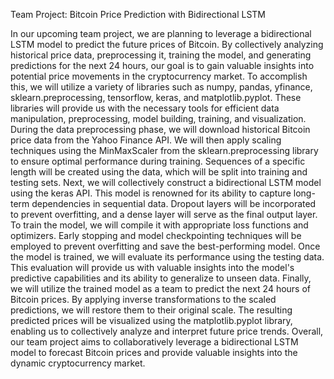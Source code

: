 Team Project: Bitcoin Price Prediction with Bidirectional LSTM

In our upcoming team project, we are planning to leverage a bidirectional LSTM model to predict the future prices of Bitcoin. By collectively analyzing historical price data, preprocessing it, training the model, and generating predictions for the next 24 hours, our goal is to gain valuable insights into potential price movements in the cryptocurrency market.
To accomplish this, we will utilize a variety of libraries such as numpy, pandas, yfinance, sklearn.preprocessing, tensorflow, keras, and matplotlib.pyplot. These libraries will provide us with the necessary tools for efficient data manipulation, preprocessing, model building, training, and visualization.
During the data preprocessing phase, we will download historical Bitcoin price data from the Yahoo Finance API. We will then apply scaling techniques using the MinMaxScaler from the sklearn.preprocessing library to ensure optimal performance during training. Sequences of a specific length will be created using the data, which will be split into training and testing sets.
Next, we will collectively construct a bidirectional LSTM model using the keras API. This model is renowned for its ability to capture long-term dependencies in sequential data. Dropout layers will be incorporated to prevent overfitting, and a dense layer will serve as the final output layer.
To train the model, we will compile it with appropriate loss functions and optimizers. Early stopping and model checkpointing techniques will be employed to prevent overfitting and save the best-performing model.
Once the model is trained, we will evaluate its performance using the testing data. This evaluation will provide us with valuable insights into the model's predictive capabilities and its ability to generalize to unseen data.
Finally, we will utilize the trained model as a team to predict the next 24 hours of Bitcoin prices. By applying inverse transformations to the scaled predictions, we will restore them to their original scale. The resulting predicted prices will be visualized using the matplotlib.pyplot library, enabling us to collectively analyze and interpret future price trends.
Overall, our team project aims to collaboratively leverage a bidirectional LSTM model to forecast Bitcoin prices and provide valuable insights into the dynamic cryptocurrency market.

